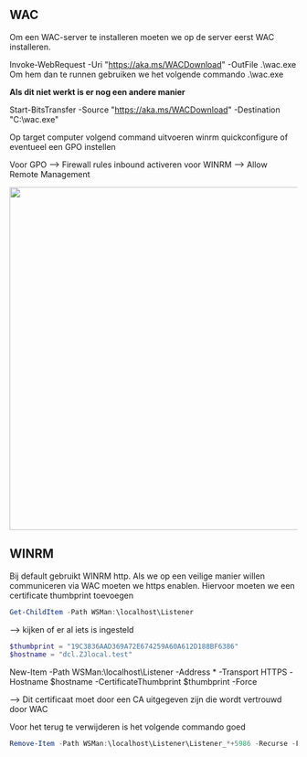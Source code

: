 ## WAC

Om een WAC-server te installeren moeten we op de server eerst WAC installeren.

Invoke-WebRequest -Uri "https://aka.ms/WACDownload" -OutFile .\wac.exe
Om hem dan te runnen gebruiken we het volgende commando 
.\wac.exe

**Als dit niet werkt is er nog een andere manier**

Start-BitsTransfer -Source "https://aka.ms/WACDownload" -Destination "C:\wac.exe"

Op target computer volgend command uitvoeren
winrm quickconfigure of eventueel een GPO instellen

Voor GPO 
--> Firewall rules inbound activeren voor WINRM
--> Allow Remote Management

<img src="/assets/Capture d&apos;écran 2025-03-02 155322.png" width="600">

## WINRM



Bij default gebruikt WINRM http.
Als we op een veilige manier willen communiceren via WAC moeten we https enablen.
Hiervoor moeten we een certificate thumbprint toevoegen

```powershell
Get-ChildItem -Path WSMan:\localhost\Listener
```

--> kijken of er al iets is ingesteld

```powershell
$thumbprint = "19C3836AAD369A72E674259A60A612D188BF6386"
$hostname = "dcl.ZJlocal.test"
```

New-Item -Path WSMan:\localhost\Listener -Address * -Transport HTTPS -Hostname $hostname -CertificateThumbprint $thumbprint -Force


--> Dit certificaat moet door een CA uitgegeven zijn die wordt vertrouwd door WAC

Voor het terug te verwijderen is het volgende commando goed

```powershell
Remove-Item -Path WSMan:\localhost\Listener\Listener_*+5986 -Recurse -Force
```
